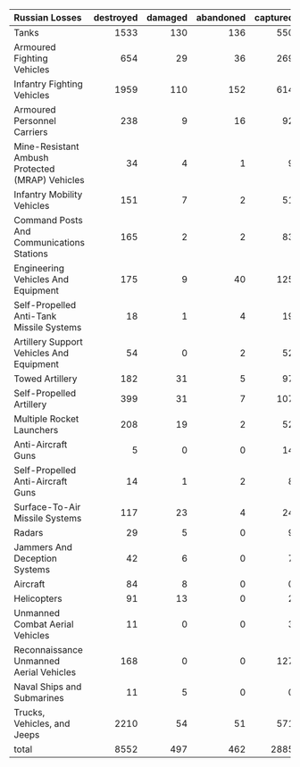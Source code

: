 | Russian Losses                                   |   destroyed |   damaged |   abandoned |   captured |   total |
|:-------------------------------------------------|------------:|----------:|------------:|-----------:|--------:|
| Tanks                                            |        1533 |       130 |         136 |        550 |    2349 |
| Armoured Fighting Vehicles                       |         654 |        29 |          36 |        269 |     988 |
| Infantry Fighting Vehicles                       |        1959 |       110 |         152 |        614 |    2835 |
| Armoured Personnel Carriers                      |         238 |         9 |          16 |         92 |     355 |
| Mine-Resistant Ambush Protected  (MRAP) Vehicles |          34 |         4 |           1 |          9 |      48 |
| Infantry Mobility Vehicles                       |         151 |         7 |           2 |         51 |     211 |
| Command Posts And Communications Stations        |         165 |         2 |           2 |         83 |     252 |
| Engineering Vehicles And Equipment               |         175 |         9 |          40 |        125 |     349 |
| Self-Propelled Anti-Tank Missile Systems         |          18 |         1 |           4 |         19 |      42 |
| Artillery Support Vehicles And Equipment         |          54 |         0 |           2 |         52 |     108 |
| Towed Artillery                                  |         182 |        31 |           5 |         97 |     315 |
| Self-Propelled Artillery                         |         399 |        31 |           7 |        107 |     544 |
| Multiple Rocket Launchers                        |         208 |        19 |           2 |         52 |     281 |
| Anti-Aircraft Guns                               |           5 |         0 |           0 |         14 |      19 |
| Self-Propelled Anti-Aircraft Guns                |          14 |         1 |           2 |          8 |      25 |
| Surface-To-Air Missile Systems                   |         117 |        23 |           4 |         24 |     168 |
| Radars                                           |          29 |         5 |           0 |          9 |      43 |
| Jammers And Deception Systems                    |          42 |         6 |           0 |          7 |      55 |
| Aircraft                                         |          84 |         8 |           0 |          0 |      92 |
| Helicopters                                      |          91 |        13 |           0 |          2 |     106 |
| Unmanned Combat Aerial Vehicles                  |          11 |         0 |           0 |          3 |      14 |
| Reconnaissance Unmanned Aerial Vehicles          |         168 |         0 |           0 |        127 |     295 |
| Naval Ships and Submarines                       |          11 |         5 |           0 |          0 |      16 |
| Trucks, Vehicles, and Jeeps                      |        2210 |        54 |          51 |        571 |    2886 |
| total                                            |        8552 |       497 |         462 |       2885 |   12396 |